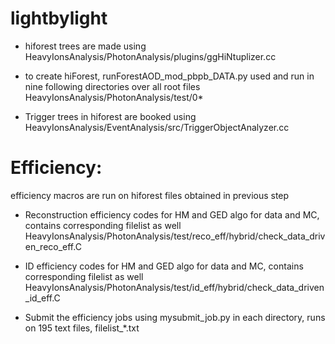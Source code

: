 # lightbylight

* hiforest trees are made using 
  HeavyIonsAnalysis/PhotonAnalysis/plugins/ggHiNtuplizer.cc

* to create hiForest, runForestAOD_mod_pbpb_DATA.py used and run in nine following directories over all root files 
  HeavyIonsAnalysis/PhotonAnalysis/test/0* 

* Trigger trees in hiforest are booked using
  HeavyIonsAnalysis/EventAnalysis/src/TriggerObjectAnalyzer.cc


# Efficiency:
efficiency macros are run on hiforest files obtained in previous step
* Reconstruction efficiency codes for HM and GED algo for data and MC, contains corresponding filelist as well
  HeavyIonsAnalysis/PhotonAnalysis/test/reco_eff/hybrid/check_data_driven_reco_eff.C


* ID efficiency codes for HM and GED algo for data and MC, contains corresponding filelist as well
  HeavyIonsAnalysis/PhotonAnalysis/test/id_eff/hybrid/check_data_driven_id_eff.C

* Submit the efficiency jobs using mysubmit_job.py in each directory, runs on 195 text files, filelist_*.txt

